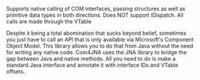 Supports native calling of COM interfaces, passing structures as well as primitive data types in both directions. Does NOT support IDispatch.  All calls are made through the VTable


Despite it being a total abomination that sucks beyond belief, sometimes you just have to call an API that is only available via Microsoft's Component Object Model.  This library allows you to do that from Java without the need for writing any native code.  Com4JNA uses the JNA library to bridge the gap between Java and native methods.  All you need to do is make a standard Java interface and annotate it with interface IDs and VTable offsets.
